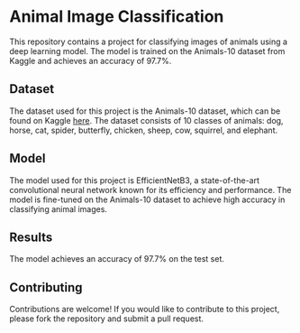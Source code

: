 # Animal Image Classification

This repository contains a project for classifying images of animals using a deep learning model. The model is trained on the Animals-10 dataset from Kaggle and achieves an accuracy of 97.7%.

## Dataset

The dataset used for this project is the Animals-10 dataset, which can be found on Kaggle [here](https://www.kaggle.com/datasets/alessiocorrado99/animals10). The dataset consists of 10 classes of animals: dog, horse, cat, spider, butterfly, chicken, sheep, cow, squirrel, and elephant.

## Model

The model used for this project is EfficientNetB3, a state-of-the-art convolutional neural network known for its efficiency and performance. The model is fine-tuned on the Animals-10 dataset to achieve high accuracy in classifying animal images.

## Results

The model achieves an accuracy of 97.7% on the test set.

## Contributing

Contributions are welcome! If you would like to contribute to this project, please fork the repository and submit a pull request.
